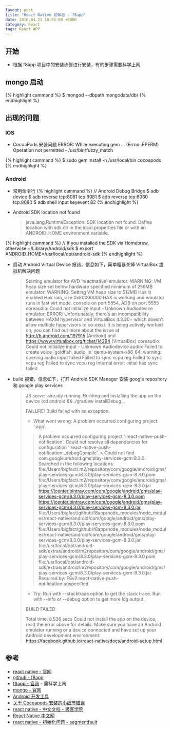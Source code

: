 ```yaml
---
layout: post
title: "React Native 初体验 - f8app"
date: 2016.04.21 18:55:00 +0800
category: React
tags: React APP
---
```


## 开始

* 根据 f8app 项目中的安装步骤进行安装，有的步骤需要科学上网

## mongo 启动

{% highlight cammand %}
  $ mongod --dbpath mongodata/db/
{% endhighlight %}

## 出现的问题

### IOS

* CocoaPods 安装问题
  ERROR:  While executing gem ... (Errno::EPERM) Operation not permitted - /usr/bin/fuzzy_match
  
{% highlight cammand %}
  $ sudo gem install -n /usr/local/bin cocoapods
{% endhighlight %}

### Android

* 常用命令行
{% highlight cammand %}
  // Android Debug Bridge
  $ adb device
  $ adb reverse tcp:8081 tcp:8081
  $ adb reverse tcp:8080 tcp:8080
  $ adb shell input keyevent 82
{% endhighlight %}

* Android SDK location not found

  > java.lang.RuntimeException: SDK location not found. Define location with sdk.dir in the local.properties file or with an ANDROID_HOME environment variable.

{% highlight cammand %}
  // If you installed the SDK via Homebrew, otherwise ~/Library/Android/sdk
  $ export ANDROID_HOME=/usr/local/opt/android-sdk
{% endhighlight %}

* 启动 Android Virtual Device 报错，信息如下，简单粗暴关掉 VirtualBox 虚拟机解决问题

  > Starting emulator for AVD 'reactnative'
  > emulator: WARNING: VM heap size set below hardware specified minimum of 256MB
  > emulator: WARNING: Setting VM heap size to 512MB
  > Hax is enabled
  > Hax ram_size 0x80000000
  > HAX is working and emulator runs in fast virt mode.
  > console on port 5554, ADB on port 5555
  > coreaudio: Could not initialize input - Unknown Audiodevice
  > emulator: ERROR: Unfortunately, there's an incompatibility between HAXM hypervisor and VirtualBox 4.3.30+ which doesn't allow multiple hypervisors to co-exist.  It is being actively worked on; you can find out more about the issue at http://b.android.com/197915 (Android) and   https://www.virtualbox.org/ticket/14294 (VirtualBox)
  > coreaudio: Could not initialize input - Unknown Audiodevice
  > audio: Failed to create voice `goldfish_audio_in'
  > qemu-system-x86_64: warning: opening audio input failed
  > Failed to sync vcpu reg
  > Failed to sync vcpu reg
  > Failed to sync vcpu reg
  > Internal error: initial hax sync failed

* build 报错，信息如下，打开 Android SDK Manager 安装 google repository 和 google play services

  > JS server already running.
  > Building and installing the app on the device (cd android && ./gradlew installDebug...
  > 
  > FAILURE: Build failed with an exception.
  > 
  > * What went wrong:
  > A problem occurred configuring project ':app'.
  > > A problem occurred configuring project ':react-native-push-notification'.
  >    > Could not resolve all dependencies for configuration ':react-native-push-notification:_debugCompile'.
  >       > Could not find com.google.android.gms:play-services-gcm:8.3.0.
  >         Searched in the following locations:
  >             file:/Users/bigfact/.m2/repository/com/google/android/gms/play-services-gcm/8.3.0/play-services-gcm-8.3.0.pom
  >             file:/Users/bigfact/.m2/repository/com/google/android/gms/play-services-gcm/8.3.0/play-services-gcm-8.3.0.jar
  >             https://jcenter.bintray.com/com/google/android/gms/play-services-gcm/8.3.0/play-services-gcm-8.3.0.pom
  >             https://jcenter.bintray.com/com/google/android/gms/play-services-gcm/8.3.0/play-services-gcm-8.3.0.jar
  >             file:/Users/bigfact/github/f8app/node_modules/node_modules/react-native/android/com/google/android/gms/play-services-gcm/8.3.0/play-services-gcm-8.3.0.pom
  >             file:/Users/bigfact/github/f8app/node_modules/node_modules/react-native/android/com/google/android/gms/play-services-gcm/8.3.0/play-services-gcm-8.3.0.jar
  >             file:/usr/local/opt/android-sdk/extras/android/m2repository/com/google/android/gms/play-services-gcm/8.3.0/play-services-gcm-8.3.0.pom
  >             file:/usr/local/opt/android-sdk/extras/android/m2repository/com/google/android/gms/play-services-gcm/8.3.0/play-services-gcm-8.3.0.jar
  >         Required by:
  >             F8v2:react-native-push-notification:unspecified
  > 
  > * Try:
  > Run with --stacktrace option to get the stack trace. Run with --info or --debug option to get more log output.
  > 
  > BUILD FAILED
  > 
  > Total time: 8.536 secs
  > Could not install the app on the device, read the error above for details.
  > Make sure you have an Android emulator running or a device connected and have
  > set up your Android development environment:
  > https://facebook.github.io/react-native/docs/android-setup.html

## 参考

* [react native - 官网](http://facebook.github.io/react-native/)
* [github - f8app](https://github.com/fbsamples/f8app)
* [f8app - 官网](http://makeitopen.com/) - 需科学上网
* [mongo - 官网](https://docs.mongodb.org/manual/tutorial/install-mongodb-on-os-x/)
* [Android 开发工具](http://androiddevtools.cn/)
* [关于 Cocoapods 安装的小细节错误](http://blog.sina.com.cn/s/blog_aac63dce0102w9q9.html)
* [react native - 中文文档 - 极客学院](http://wiki.jikexueyuan.com/project/react-native/GettingStarted.html)
* [React Native 中文网](http://reactnative.cn/)
* [react native - 初始化问题 - segmentfault](https://segmentfault.com/q/1010000004033633?_ea=505621)